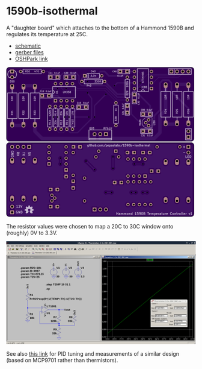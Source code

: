 # 1590b-isothermal

A "daughter board" which attaches to the bottom of a Hammond 1590B and regulates its temperature at 25C.

- [schematic](kicad/releases/v1/isothermal.pdf)
- [gerber files](kicad/releases/v1)
- [OSHPark link](https://oshpark.com/projects/2yNYiLGr)

![](kicad/releases/v1/top.png)
![](kicad/releases/v1/bottom.png)

The resistor values were chosen to map a 20C to 30C window onto (roughly) 0V to 3.3V.

![](ltspice/Thermistor-3.3v-20C-30C.png)

See also [this link](https://github.com/cellularmitosis/logs/tree/master/20180126-25c-chamber-tuning) for PID tuning and measurements of a similar design (based on MCP9701 rather than thermistors).

